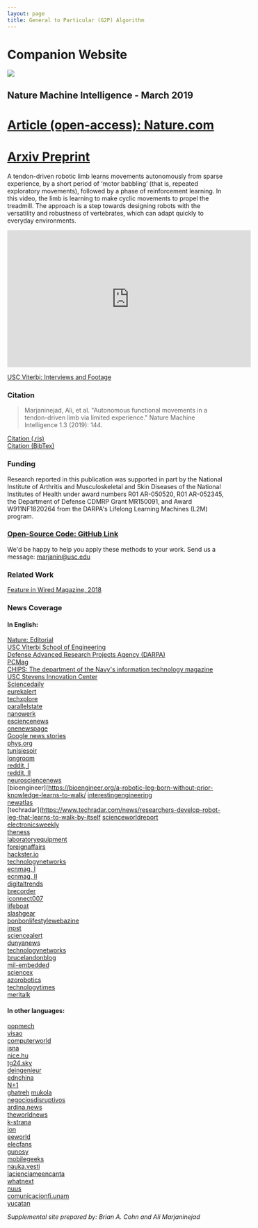 ```yaml
---
layout: page
title: General to Particular (G2P) Algorithm
---
```

# Companion Website
<a href="https://www.nature.com/articles/s42256-019-0029-0"><img src="../../img/nmi_banner.jpg"></a>

## Nature Machine Intelligence - March 2019

# [Article (open-access): Nature.com](https://www.nature.com/articles/s42256-019-0029-0)
# [Arxiv Preprint](https://arxiv.org/pdf/1810.08615.pdf)


A tendon-driven robotic limb learns movements autonomously from sparse experience, by a short period of ‘motor babbling’ (that is, repeated exploratory movements), followed by a phase of reinforcement learning. In this video, the limb is learning to make cyclic movements to propel the treadmill. The approach is a step towards designing robots with the versatility and robustness of vertebrates, which can adapt quickly to everyday environments.

<p>
<iframe width="560" height="315" src="https://www.youtube.com/embed/Zxj-DpxMnwo?rel=0&amp;showinfo=0" frameborder="0" allow="accelerometer; autoplay; encrypted-media; gyroscope; picture-in-picture" allowfullscreen></iframe>
</p>

[USC Viterbi: Interviews and Footage](https://www.youtube.com/embed/oe8tgMMdpqg)  



### Citation
> Marjaninejad, Ali, et al. "Autonomous functional movements in a tendon-driven limb via limited experience." Nature Machine Intelligence 1.3 (2019): 144.


[Citation (.ris)](https://www.nature.com/articles/s42256-019-0029-0.ris)  
[Citation (BibTex)](marjaninejad.txt)

### Funding
Research reported in this publication was supported in part by the National Institute of Arthritis and Musculoskeletal and Skin Diseases of the National Institutes of Health under award numbers R01 AR-050520, R01 AR-052345, the Department of Defense CDMRP Grant MR150091, and Award W911NF1820264 from the DARPA's Lifelong Learning Machines (L2M) program.

### [Open-Source Code: GitHub Link](https://github.com/marjanin/Marjaninejad-et.-al.-2019-NMI)
We'd be happy to help you apply these methods to your work. Send us a message: [marjanin@usc.edu](mailto:marjanin@usc.edu)

### Related Work

[Feature in Wired Magazine, 2018 ](https://valerolab.org/supplemental_sites/wiredmagazine2018/)

### News Coverage

#### In English:
[Nature: Editorial](https://doi.org/10.1038/s42256-019-0035-2)<br />
[USC Viterbi School of Engineering](https://viterbischool.usc.edu/news/2019/03/a-robotic-leg-born-without-prior-knowledge-learns-to-walk/)<br />
[Defense Advanced Research Projects Agency (DARPA)](https://www.darpa.mil/news-events/2019-03-12)<br />
[PCMag](https://www.pcmag.com/news/367051/how-this-robotic-leg-learned-to-walk-by-itself)<br />
[CHIPS: The department of the Navy's information technology magazine]( https://www.doncio.navy.mil/CHIPS/ArticleDetails.aspx?id=12281)<br />
[USC Stevens Innovation Center](https://stevens.usc.edu/stevens-center-awards-viterbi-bme-phd-students/)<br />
[Sciencedaily]( https://www.sciencedaily.com/releases/2019/03/190311125138.htm)<br />
[eurekalert]( https://www.eurekalert.org/pub_releases/2019-03/uosc-arl031019.php) <br />
[techxplore](https://techxplore.com/news/2019-03-robotic-leg-born-prior-knowledge.html)<br />
[parallelstate](https://parallelstate.com/news/a-robotic-leg-born-without-prior-knowledge-learns-to-walk/82548)<br />
[nanowerk](https://www.nanowerk.com/news2/robotics/newsid=52337.php?utm_source=feedblitz&utm_medium=FeedBlitzRss&utm_campaign=nanowerkemergingtechnologiesnews)<br />
[esciencenews](https://esciencenews.com/sources/science.daily/2019/03/11/a.robotic.leg.born.without.prior.knowledge.learns.walk)<br />
[onenewspage](https://www.onenewspage.us/n/Science/1zkh09apu8/robotic-leg-born-without-prior-knowledge-learns.htm)<br />
[Google news stories](https://news.google.com/stories/CAAqOQgKIjNDQklTSURvSmMzUnZjbmt0TXpZd1NoTUtFUWlDMllMYWpZQU1FWFZKekZ0VGFUelFLQUFQAQ?hl=en-US&gl=US&ceid=US:en)<br />
[phys.org](https://phys.org)<br />
[tunisiesoir](http://www.tunisiesoir.com/science/research-new-ai-algorithms-could-allow-robots-to-learn-to-move-by-themselves-imitating-animals-13989-2019/)<br />
[longroom](https://www.longroom.com/discussion/1401781/a-robotic-leg-born-without-prior-knowledge-learns-to-walk)<br />
[reddit, I](https://www.reddit.com/r/science/comments/azw4fz/a_robotic_leg_born_without_prior_knowledge_learns/)<br />
[reddit, II](https://www.reddit.com/r/Futurology/comments/azvsru/a_robotic_leg_born_without_prior_knowledge_learns/)<br />
[neurosciencenews](https://neurosciencenews.com/ai-robotic-leg-learns-walk-10878/?utm_source=feedburner&utm_medium=feed&utm_campaign=Feed%3A+neuroscience-rss-feeds-neuroscience-news+%28Neuroscience+News+Updates%29)<br />
[bioengineer](https://bioengineer.org/a-robotic-leg-born-without-prior-knowledge-learns-to-walk/
[interestingengineering](https://interestingengineering.com/ai-driven-robotic-leg-teaches-itself-to-walk)<br />
[newatlas](https://newatlas.com/robotic-leg-teaches-walk/58817/)<br />
[techradar](https://www.techradar.com/news/researchers-develop-robot-leg-that-learns-to-walk-by-itself
[scienceworldreport](https://www.scienceworldreport.com/articles/60781/20190312/robotic-leg-born-without-prior-knowledge-learns-walk.htm)<br />
[electronicsweekly](https://www.electronicsweekly.com/news/research-news/ai-teaches-robot-leg-walk-scratch-2019-03/)<br />
[theness](https://theness.com/neurologicablog/index.php/robots-learning-to-walk/)<br />
[laboratoryequipment](https://www.laboratoryequipment.com/news/2019/03/robotic-leg-born-without-prior-knwoledge-learns-walk)<br />
[foreignaffairs](https://foreignaffairs.co.nz/2019/03/13/mil-osi-usa-2019-03-12-progress-on-lifelong-learning-machines-shows-potential-for-bio-inspired-algorithms/)<br />
[hackster.io](https://blog.hackster.io/usc-engineers-design-ai-powered-robotic-limb-with-animal-like-tendons-be86ee418d6e)<br />
[technologynetworks](https://www.technologynetworks.com/informatics/news/the-first-steps-of-a-learning-robot-limb-316646)<br />
[ecnmag, I](https://www.ecnmag.com/news/2019/03/robotic-leg-born-without-prior-knowledge-learns-walk)<br />
[ecnmag, II](https://www.ecnmag.com/news/2019/03/progress-lifelong-learning-machines-shows-potential-bio-inspired-algorithms)<br />
[digitaltrends](https://www.digitaltrends.com/cool-tech/robotic-leg-learns-to-walk/)<br />
[brecorder](https://www.brecorder.com/2019/03/13/480536/researchers-create-robotic-leg-that-teaches-itself-to-walk/)<br />
[iconnect007](http://ein.iconnect007.com/index.php/article/116043/a-robotic-leg-born-without-prior-knowledge-learns-to-walk/116046/?skin=ein)<br />
[lifeboat](https://lifeboat.com/blog/2019/03/a-robotic-leg-born-without-prior-knowledge-learns-to-walk)<br />
[slashgear](https://www.slashgear.com/ai-algorithms-could-allow-robots-to-learn-to-move-without-programming-12569500/)<br />
[bonbonlifestylewebazine](https://bonbonlifestylewebazine.com/2019/03/12/a-robotic-leg-born-without-prior-knowledge-learns-to-walk/)<br />
[inpst](http://inpst.net/feed-items/a-robotic-leg-born-without-prior-knowledge-learns-to-walk/)<br />
[sciencealert](https://www.sciencealert.com/this-robot-leg-learned-to-walk-all-by-itself-without-any-programming)<br />
[dunyanews](https://dunyanews.tv/en/Technology/482853-Robotic-limb-learned-to-walk-itself-without-explicit-programming)<br />
[technologynetworks](https://www.technologynetworks.com/tn/news/the-first-steps-of-a-learning-robot-limb-316646)<br />
[brucelandonblog](https://brucelandonblog.wordpress.com/2019/03/17/https-www-sciencealert-com-this-robot-leg-learned-to-walk-all-by-itself-without-any-programming/)<br />
[mil-embedded](http://mil-embedded.com/news/darpa-program-progress-seen-on-lifelong-learning-for-machines/)<br />
[sciencex](https://sciencex.com/news/2019-03-week-reversing-genes-health-dangers.html)<br />
[azorobotics](https://www.azorobotics.com/News.aspx?newsID=10366)<br />
[technologytimes](https://www.technologytimes.pk/ai-robotic-leg-teaches-walk/)<br />
[meritalk](https://www.meritalk.com/articles/bio-inspired-algorithms-walk-ai-robots-through-learning-process/)<br />

#### In other languages:
[popmech](https://www.popmech.ru/technologies/news-468232-razrabotana-robonoga-samostoyatelno-uchashchayasya-hodit/)<br />
[visao](http://visao.sapo.pt/actualidade/sociedade/2019-03-12-Equipa-da-California-criou-uma-perna-robotica-que-aprendeu-a-andar-sozinha)<br />
[computerworld](https://www.computerworld.ch/technik/robotik/roboterbein-lernt-selbststaendiges-laufen-1690075.html)<br />
[isna](https://www.isna.ir/news/97122111398/%D8%A2%D9%85%D9%88%D8%B2%D8%B4-%D8%B1%D8%A7%D9%87-%D8%B1%D9%81%D8%AA%D9%86-%D8%A8%D9%87-%D8%B1%D8%A8%D8%A7%D8%AA-%D9%87%D8%A7-%D9%85%D9%85%DA%A9%D9%86-%D9%85%DB%8C-%D8%B4%D9%88%D8%AF)<br />
[nice.hu](https://www.nice.hu/mesterseges-intelligencia/magatol-tanul-jarni-a-robot-lab)<br />
[tg24.sky](https://tg24.sky.it/tecnologia/hi-tech/2019/03/13/create-gambe-robotiche-imparano-camminare-da-sole.html)<br />
[deingenieur](https://www.deingenieur.nl/artikel/robot-leert-zichzelf-razendsnel-lopen)<br />
[ednchina](https://www.ednchina.com/news/201903120351.html)<br />
[N+1](https://nplus1.ru/news/2019/03/12/robotic-leg)<br />
[ghatreh](https://www.ghatreh.com/news/nn46604233/%D8%A2%D9%85%D9%88%D8%B2%D8%B4-%D8%B1%D8%A7%D9%87-%D8%B1%D9%81%D8%AA%D9%86-%D8%B1%D8%A8%D8%A7%D8%AA-%D9%85%D9%85%DA%A9%D9%86-%D8%B4%D9%88%D8%AF)
[mukola](https://mukola.net/razrabotana-robonoga-samostoyatelno-uchashhayasya-hodit/)<br />
[negociosdisruptivos](https://www.negociosdisruptivos.com/equipa-da-california-criou-uma-perna-robotica-que-aprendeu-andar-sozinha/)<br />
[ardina.news](https://ardina.news/article/2019_03_12_306113756_equipa-da-california-criou-uma-perna-robotica-que-aprendeu-a-andar-sozinha)<br />
[theworldnews](https://theworldnews.net/pt-news/equipa-da-california-criou-uma-perna-robotica-que-aprendeu-a-andar-sozinha)<br />
[k-strana](https://k-strana.ru/razrabotana-robonoga-samostoyatelno-uchashhayasya-xodit/)<br />
[ion](http://www.ion.ir/news/457679/%D8%A7%D9%86%D8%AF%D8%A7%D9%85-%D8%B1%D9%88%D8%A8%D8%A7%D8%AA%DB%8C%DA%A9-%D8%B1%D8%A7%D9%87-%D8%B1%D9%81%D8%AA%D9%86)<br />
[eeworld](http://www.eeworld.com.cn/medical_electronics/2019/ic-news03129392.html)<br />
[elecfans](http://www.elecfans.com/jiqiren/889109.html)<br />
[gunosy](https://gunosy.com/articles/Rq60K)<br />
[mobilegeeks](https://www.mobilegeeks.de/news/roboterbein-bringt-sich-das-laufen-selbst-bei/)<br />
[nauka.vesti](https://nauka.vesti.ru/article/1191478)<br />
[lacienciameencanta](https://lacienciameencanta.com/caminar/)<br />
[whatnext](https://whatnext.pl/naukowcy-stworzyli-robotyczna-noge-uczaca-sie-chodzic/)<br />
[nuus](https://nuus.hu/tech/0318/a-robotlab-ami-magatol-tanult-meg-jarni/)<br />
[comunicacionfi.unam](http://www.comunicacionfi.unam.mx/mostrar_nota.php?id_noticia=1792&fbclid=IwAR2_m8x28gxyxsLNF0yiKpmt2gYL6s23ob3tNCxfBFOQwSBUdMQwJqqYaiY)<br />
[yucatan](https://www.yucatan.com.mx/imagen/joven-mexicano-publica-articulo-de-neuromecanica-en-nature )<br />

*Supplemental site prepared by: Brian A. Cohn and Ali Marjaninejad*
